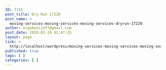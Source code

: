 ```yaml
---
ID: 7155
post_title: Dry Run 17220
post_name: >
  moving-services-moving-services-moving-services-dryrun-17220
author: mrgabonijeff@gmail.com
post_date: 2018-03-28 01:47:25
layout: page
link: >
  http://localhost/wordpress/moving-services-moving-services-moving-services-dryrun-17220/
published: true
tags: [ ]
categories: [ ]
---
```


